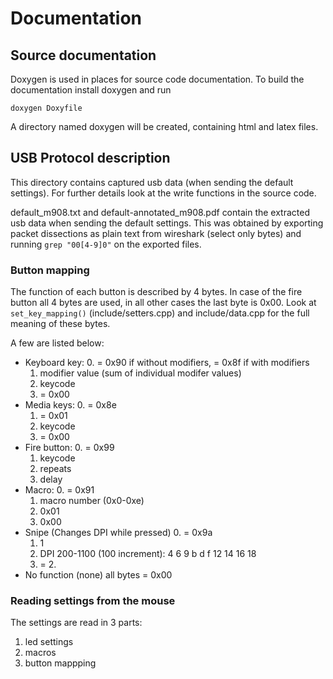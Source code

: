 # Documentation

## Source documentation
Doxygen is used in places for source code documentation. To build the documentation install doxygen and run
```
doxygen Doxyfile
```
A directory named doxygen will be created, containing html and latex files.

## USB Protocol description
This directory contains captured usb data (when sending the default settings). For further details look at the write functions in the source code.

default_m908.txt and default-annotated_m908.pdf contain the extracted usb data when sending the default settings. This was obtained by exporting packet dissections as plain text from wireshark (select only bytes) and running ``grep "00[4-9]0"`` on the exported files.


### Button mapping
The function of each button is described by 4 bytes. In case of the fire button all 4 bytes are used, in all other cases the last byte is 0x00. Look at ``set_key_mapping()`` (include/setters.cpp) and include/data.cpp for the full meaning of these bytes.

A few are listed below:
- Keyboard key:
	0. = 0x90 if without modifiers, = 0x8f if with modifiers
	1. modifier value (sum of individual modifer values)
	2. keycode
	3. = 0x00
- Media keys:
	0. = 0x8e
	1. = 0x01
	2. keycode
	3. = 0x00
- Fire button:
	0. = 0x99
	1. keycode
	2. repeats
	3. delay
- Macro:
	0. = 0x91
	1. macro number (0x0-0xe)
	2. 0x01
	3. 0x00
- Snipe (Changes DPI while pressed)
	0. = 0x9a
	1. 1
	2. DPI 200-1100 (100 increment): 4 6 9 b d f 12 14 16 18
	3. = 2.
- No function (none)
	all bytes = 0x00

### Reading settings from the mouse
The settings are read in 3 parts:
1. led settings
2. macros
3. button mappping
